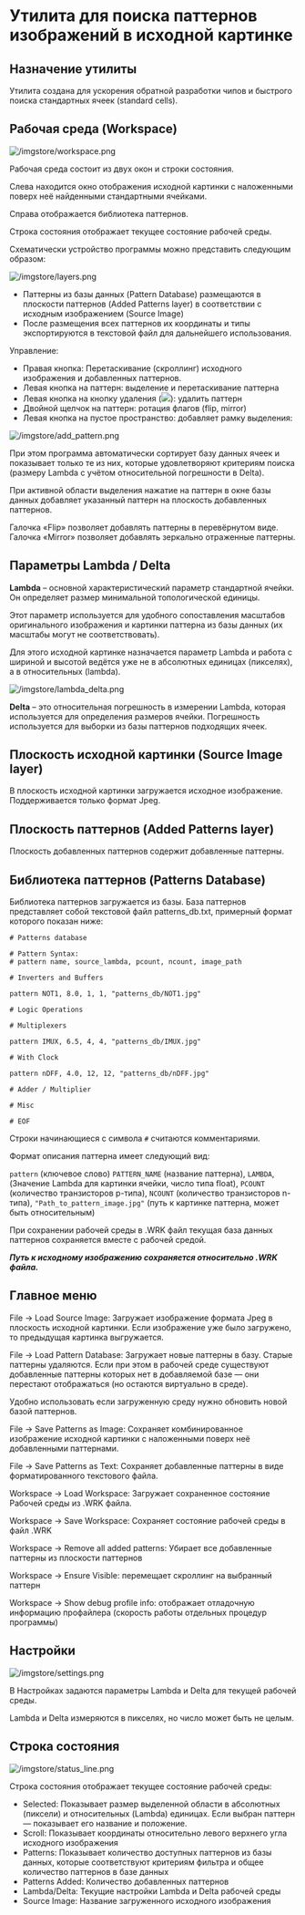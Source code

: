 # Утилита для поиска паттернов изображений в исходной картинке

## Назначение утилиты

Утилита создана для ускорения обратной разработки чипов и быстрого поиска стандартных ячеек (standard cells).

## Рабочая среда (Workspace)

![/imgstore/workspace.png](/imgstore/workspace.png)

Рабочая среда состоит из двух окон и строки состояния.

Слева находится окно отображения исходной картинки с наложенными поверх неё найденными стандартными ячейками.

Справа отображается библиотека паттернов.

Строка состояния отображает текущее состояние рабочей среды.

Схематически устройство программы можно представить следующим образом:

![/imgstore/layers.png](/imgstore/layers.png)

- Паттерны из базы данных (Pattern Database) размещаются в плоскости паттернов (Added Patterns layer) в соответствии с исходным изображением (Source Image)
- После размещения всех паттернов их координаты и типы экспортируются в текстовой файл для дальнейшего использования.

Управление:

- Правая кнопка: Перетаскивание (скроллинг) исходного изображения и добавленных паттернов.
- Левая кнопка на паттерн: выделение и перетаскивание паттерна
- Левая кнопка на кнопку удаления (<img src="/imgstore/remove_button.png"/>): удалить паттерн
- Двойной щелчок на паттерн: ротация флагов (flip, mirror)
- Левая кнопка на пустое пространство: добавляет рамку выделения:

![/imgstore/add_pattern.png](/imgstore/add_pattern.png)

При этом программа автоматически сортирует базу данных ячеек и показывает только те из них, которые удовлетворяют критериям поиска (размеру Lambda с учётом относительной погрешности в Delta).

При активной области выделения нажатие на паттерн в окне базы данных добавляет указанный паттерн на плоскость добавленных паттернов.

Галочка «Flip» позволяет добавлять паттерны в перевёрнутом виде.
Галочка «Mirror» позволяет добавлять зеркально отраженные паттерны.

## Параметры Lambda / Delta

**Lambda** – основной характеристический параметр стандартной ячейки. Он определяет размер минимальной топологической единицы.

Этот параметр используется для удобного сопоставления масштабов оригинального изображения и картинки паттерна из базы данных (их масштабы  могут не соответствовать).

Для этого исходной картинке назначается параметр Lambda и работа с шириной и высотой ведётся уже не в абсолютных единицах (пикселях), а в относительных (lambda).

![/imgstore/lambda_delta.png](/imgstore/lambda_delta.png)

**Delta** – это относительная погрешность в измерении Lambda, которая используется для определения размеров ячейки. Погрешность используется для выборки из базы паттернов подходящих ячеек.

## Плоскость исходной картинки (Source Image layer)

В плоскость исходной картинки загружается исходное изображение. Поддерживается только формат Jpeg.

## Плоскость паттернов (Added Patterns layer)

Плоскость добавленных паттернов содержит добавленные паттерны.

## Библиотека паттернов (Patterns Database)

Библиотека паттернов загружается из базы. База паттернов представляет собой текстовой файл patterns_db.txt, примерный формат которого показан ниже:

```
# Patterns database

# Pattern Syntax:
# pattern name, source_lambda, pcount, ncount, image_path

# Inverters and Buffers

pattern NOT1, 8.0, 1, 1, "patterns_db/NOT1.jpg"

# Logic Operations

# Multiplexers

pattern IMUX, 6.5, 4, 4, "patterns_db/IMUX.jpg"

# With Clock

pattern nDFF, 4.0, 12, 12, "patterns_db/nDFF.jpg"

# Adder / Multiplier

# Misc

# EOF
```

Строки начинающиеся с символа `#` считаются комментариями.

Формат описания паттерна имеет следующий вид:

`pattern` (ключевое слово) `PATTERN_NAME` (название паттерна), `LAMBDA`, (Значение Lambda для картинки ячейки, число типа float), `PCOUNT` (количество транзисторов p-типа), `NCOUNT` (количество транзисторов n-типа), `"Path_to_pattern_image.jpg"` (путь к картинке паттерна, может быть относительным)

При сохранении рабочей среды в .WRK файл текущая база данных паттернов сохраняется вместе с рабочей средой.

**_Путь к исходному изображению сохраняется относительно .WRK файла._**

## Главное меню

File → Load Source Image: Загружает изображение формата Jpeg в плоскость исходной картинки. Если изображение уже было загружено, то предыдущая картинка выгружается.

File → Load Pattern Database: Загружает новые паттерны в базу. Старые паттерны удаляются. Если при этом в рабочей среде существуют добавленные паттерны которых нет в добавляемой базе — они перестают отображаться (но остаются виртуально в среде).

Удобно использовать если загруженную среду нужно обновить новой базой паттернов.

File → Save Patterns as Image: Сохраняет комбинированное изображение исходной картинки с наложенными поверх неё добавленными паттернами.

File → Save Patterns as Text: Сохраняет добавленные паттерны в виде форматированного текстового файла.

Workspace → Load Workspace: Загружает сохраненное состояние Рабочей среды из .WRK файла.

Workspace → Save Workspace: Сохраняет состояние рабочей среды в файл .WRK

Workspace → Remove all added patterns: Убирает все добавленные паттерны из плоскости паттернов

Workspace → Ensure Visible: перемещает скроллинг на выбранный паттерн

Workspace → Show debug profile info: отображает отладочную информацию профайлера (скорость работы отдельных процедур программы)

## Настройки

![/imgstore/settings.png](/imgstore/settings.png)

В Настройках задаются параметры Lambda и Delta для текущей рабочей среды.

Lambda и Delta измеряются в пикселях, но число может быть не целым.

## Строка состояния

![/imgstore/status_line.png](/imgstore/status_line.png)

Строка состояния отображает текущее состояние рабочей среды:
- Selected: Показывает размер выделенной области в абсолютных (пиксели) и относительных (Lambda) единицах. Если выбран паттерн — показывает его название и положение.
- Scroll: Показывает координаты относительно левого верхнего угла исходного изображения
- Patterns: Показывает количество доступных паттернов из базы данных, которые соответствуют критериям фильтра и общее количество паттернов в базе данных
- Patterns Added: Количество добавленных паттернов
- Lambda/Delta: Текущие настройки Lambda и Delta рабочей среды
- Source Image: Название загруженного исходного изображения
